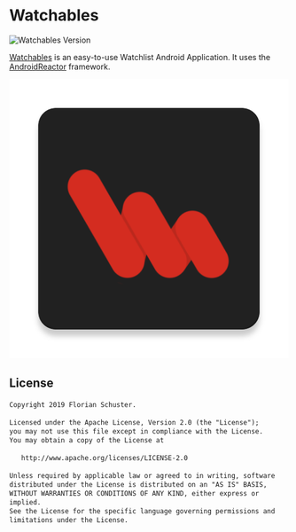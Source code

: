 # Watchables

![Watchables Version](https://img.shields.io/badge/watchables-1.0.2-red.svg)

[Watchables](https://play.google.com/store/apps/details?id=at.florianschuster.watchables) is an easy-to-use Watchlist Android Application. It uses the [AndroidReactor](https://github.com/floschu/AndroidReactor) framework.

![Watchables App Logo](watchables-app/app/src/main/ic_launcher-web.png)


## License

```
Copyright 2019 Florian Schuster.

Licensed under the Apache License, Version 2.0 (the "License");
you may not use this file except in compliance with the License.
You may obtain a copy of the License at

   http://www.apache.org/licenses/LICENSE-2.0

Unless required by applicable law or agreed to in writing, software
distributed under the License is distributed on an "AS IS" BASIS,
WITHOUT WARRANTIES OR CONDITIONS OF ANY KIND, either express or implied.
See the License for the specific language governing permissions and
limitations under the License.
```
